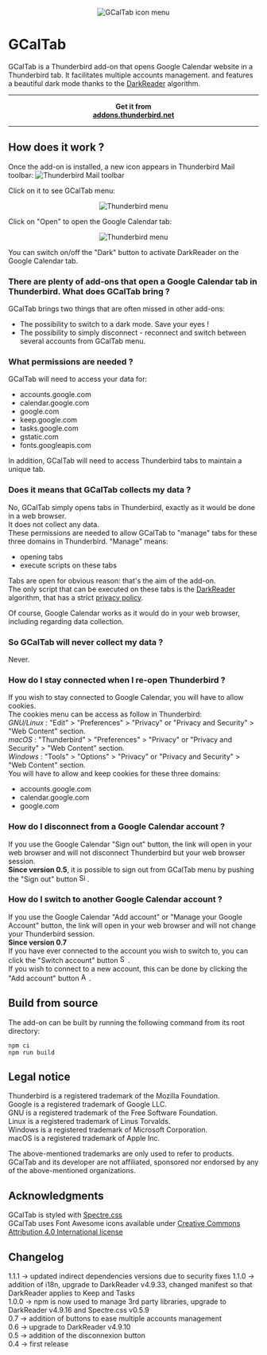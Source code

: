 <p align="center"><img src="https://github.com/ftassy/GCalTab/blob/master/icons/gcaltab.png" alt="GCalTab icon menu"></p>

# GCalTab 
GCalTab is a Thunderbird add-on that opens Google Calendar website in a Thunderbird tab. It facilitates multiple accounts management.
and features a beautiful dark mode thanks to the [DarkReader](https://darkreader.org/) algorithm.  

******************
<p align="center">
    <strong>Get it from<br>
    <a href="https://addons.thunderbird.net/fr/thunderbird/addon/gcaltab">addons.thunderbird.net</a>
    </strong>
</p>

******************

## How does it work ?
Once the add-on is installed, a new icon appears in Thunderbird Mail toolbar:
![Thunderbird Mail toolbar](images/GCalTab_browser_action.png)

Click on it to see GCalTab menu:  
<p align="center"><img src="https://github.com/ftassy/GCalTab/blob/master/images/GCalTab_popup.png" alt="Thunderbird menu"></p>

Click on "Open" to open the Google Calendar tab:  
<p align="center"><img src="https://github.com/ftassy/GCalTab/blob/master/images/Google_Calendar_dark.png" alt="Thunderbird menu"></p>

You can switch on/off the "Dark" button to activate DarkReader on the Google Calendar tab.

### There are plenty of add-ons that open a Google Calendar tab in Thunderbird. What does GCalTab bring ?
GCalTab brings two things that are often missed in other add-ons:  
* The possibility to switch to a dark mode. Save your eyes !
* The possibility to simply disconnect - reconnect and switch between several accounts from GCalTab menu.  

### What permissions are needed ?
GCalTab will need to access your data for:  
* accounts.google.com  
* calendar.google.com  
* google.com  
* keep.google.com  
* tasks.google.com
* gstatic.com
* fonts.googleapis.com

In addition, GCalTab will need to access Thunderbird tabs to maintain a unique tab.

### Does it means that GCalTab collects my data ?
No, GCalTab simply opens tabs in Thunderbird, exactly as it would be done in a web browser.  
It does not collect any data.  
These permissions are needed to allow GCalTab to "manage" tabs for these three domains in Thunderbird. "Manage" means:
* opening tabs
* execute scripts on these tabs

Tabs are open for obvious reason: that's the aim of the add-on.  
The only script that can be executed on these tabs is the [DarkReader](https://darkreader.org/) algorithm, that has a strict [privacy policy](https://darkreader.org/privacy/).  

Of course, Google Calendar works as it would do in your web browser, including regarding data collection.  

### So GCalTab will never collect my data ?
Never.

### How do I stay connected when I re-open Thunderbird ?
If you wish to stay connected to Google Calendar, you will have to allow cookies.  
The cookies menu can be access as follow in Thunderbird:    
_GNU/Linux_ : "Edit" > "Preferences" > "Privacy" or "Privacy and Security" > "Web Content" section.  
_macOS_ : "Thunderbird" > "Preferences" > "Privacy" or "Privacy and Security" > "Web Content" section.  
_Windows_ : "Tools" > "Options" > "Privacy" or "Privacy and Security" > "Web Content" section.  
You will have to allow and keep cookies for these three domains:
* accounts.google.com
* calendar.google.com
* google.com

### How do I disconnect from a Google Calendar account ?
If you use the Google Calendar "Sign out" button, the link will open in your web browser and will not disconnect Thunderbird but your web browser session.  
**Since version 0.5**, it is possible to sign out from GCalTab menu by pushing the "Sign out" button <img src="https://github.com/ftassy/GCalTab/blob/master/images/sign-out-alt-solid.png" alt="Sign out icon" height="16px">.  

### How do I switch to another Google Calendar account ? 
If you use the Google Calendar "Add account" or "Manage your Google Account" button, the link will open in your web browser and will not change your Thunderbird session.  
**Since version 0.7**  
If you have ever connected to the account you wish to switch to, you can click the "Switch account" button <img src="https://github.com/ftassy/GCalTab/blob/master/images/user-friends-solid.png" alt="Switch account icon" height="16px">.  
If you wish to connect to a new account, this can be done by clicking the "Add account" button <img src="https://github.com/ftassy/GCalTab/blob/master/images/user-plus-solid.png" alt="Add account icon" height="16px">.  

## Build from source

The add-on can be built by running the following command from its root directory:  
```
npm ci
npm run build
```

## Legal notice
Thunderbird is a registered trademark of the Mozilla Foundation.  
Google is a registered trademark of Google LLC.  
GNU is a registered trademark of the Free Software Foundation.  
Linux is a registered trademark of Linus Torvalds.  
Windows is a registered trademark of Microsoft Corporation.  
macOS is a registered trademark of Apple Inc.  

The above-mentioned trademarks are only used to refer to products.  
GCalTab and its developer are not affiliated, sponsored nor endorsed by any of the above-mentioned organizations.  

## Acknowledgments
GCalTab is styled with [Spectre.css](https://picturepan2.github.io/spectre/)  
GCalTab uses Font Awesome icons available under [Creative Commons Attribution 4.0 International license](https://fontawesome.com/license)

## Changelog
1.1.1 -> updated indirect dependencies versions due to security fixes
1.1.0 -> addition of i18n, upgrade to DarkReader v4.9.33, changed manifest so that DarkReader applies to Keep and Tasks  
1.0.0 -> npm is now used to manage 3rd party libraries, upgrade to DarkReader v4.9.16 and Spectre.css v0.5.9  
0.7 -> addition of buttons to ease multiple accounts management  
0.6 -> upgrade to DarkReader v4.9.10  
0.5 -> addition of the disconnexion button  
0.4 -> first release  

